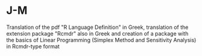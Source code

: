 # J-M
Translation of the pdf "R Language Definition" in Greek, translation of the extension package "Rcmdr" also in Greek and creation of a package with the basics of  Linear Programming (Simplex Method and Sensitivity Analysis) in Rcmdr-type format

